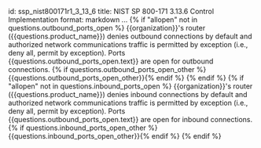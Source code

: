 id: ssp_nist800171r1_3_13_6
title: NIST SP 800-171 3.13.6 Control Implementation
format: markdown
...
{% if "allopen" not in questions.outbound_ports_open %} {{organization}}'s router ({{questions.product_name}}) denies outbound connections by default and authorized network communications traffic is permitted by exception (i.e., deny all, permit by exception). Ports {{questions.outbound_ports_open.text}} are open for outbound connections. {% if questions.outbound_ports_open_other %}{{questions.outbound_ports_open_other}}{% endif %} {% endif %} {% if "allopen" not in questions.inbound_ports_open %} {{organization}}'s router ({{questions.product_name}}) denies inbound connections by default and authorized network communications traffic is permitted by exception (i.e., deny all, permit by exception). Ports {{questions.outbound_ports_open.text}} are open for inbound connections. {% if questions.inbound_ports_open_other %}{{questions.inbound_ports_open_other}}{% endif %} {% endif %}

